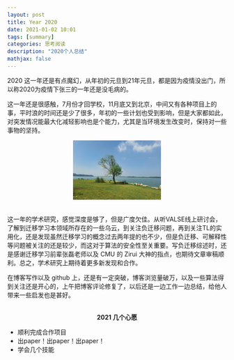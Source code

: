 ```yaml
---
layout: post
title: Year 2020
date: 2021-01-02 10:01
tags: [summary]
categories: 思考阅读
description: "2020个人总结"
mathjax: false
---
```


2020 这一年还是有点魔幻，从年初的元旦到21年元旦，都是因为疫情没出门，所以称2020为疫情下张三的一年还是没毛病的。 <!--more-->

这一年还是很感触，7月份才回学校，11月底又到北京，中间又有各种项目上的事，平时浪的时间还是少了很多，年初的一些计划也受到影响，但是大家都如此，对突发情况能最大化减轻影响也是个能力，尤其是当环境发生改变时，保持对一些事物的坚持。

<div  align="center">
<img src="\images\think\2020.jpg"  width="40%" align=center/><br><br>
</div>

这一年的学术研究，感觉深度是够了，但是广度欠佳。从听VALSE线上研讨会，了解到迁移学习本领域所存在的一些乌云，到关注负迁移问题，再到关注TL的实用化，还是发现虽然迁移学习的概念过去两年提的也不少，但是负迁移、可解释性等问题被关注的还是较少，而这对于算法的安全性至关重要。写负迁移综述时，还是感谢迁移学习前辈张磊老师以及 CMU 的 Zirui 大神的指点，也期待文章审稿顺利。总之，学术研究上期待着更多新发现和合作。

在博客写作以及 github 上，还是有一定突破，博客浏览量破万，以及一些算法得到关注还是开心的，上午把博客评论修复了，以后还是一边工作一边总结，给他人带来一些启发也是甚好。

<center><br><b>2021 几个心愿</b></center>

- 顺利完成合作项目
- 出paper！出paper！出paper！
- 学会几个技能
